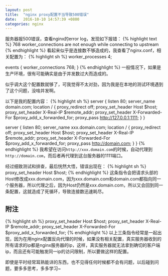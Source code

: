 ```yaml
---
layout: post
title:  "nginx proxy配置不当导致500错误"
date:   2016-10-10 14:57:39 +0800
categories: nginx
---
```


服务器报500错误，查看nginx的error log，发现如下报错：
{% highlight text %}
768 worker_connections are not enough while connecting to upstream
{% endhighlight %}
看起来似乎是连接数不够造成的，我查看了nginx.conf，相关配置为：
{% highlight sh %}
worker_processes 4;

events {
  worker_connections 768;
}
{% endhighlight %}
一般情况下，如果是生产环境，很有可能确实是由于并发数过大而造成的。

似乎调大这个配置数就够了，可我觉得不太对劲，因为我是在本地的测试环境遇到了这个问题，没啥并发啊。

以下是我的配置内容：
{% highlight sh %}
server
{
  listen 80;
  server_name domain.com;
  location / {
    proxy_redirect off;
    proxy_set_header Host $host;
    proxy_set_header X-Real-IP $remote_addr;
    proxy_set_header X-Forwarded-For $proxy_add_x_forwarded_for;
    proxy_pass http://127.0.0.1:1111;
  }
}

server
{
  listen 80;
  server_name xxx.domain.com;
  location / {
    proxy_redirect off;
    proxy_set_header Host $host;
    proxy_set_header X-Real-IP $remote_addr;
    proxy_set_header X-Forwarded-For $proxy_add_x_forwarded_for;
    proxy_pass http://domain.com;
  }
}
{% endhighlight %}
我希望在访问`http://xxx.domain.com`的时候，自动代理到`http://domain.com`，而后者再代理到这台服务器的1111端口。

经过细致测试和排查，最后恍然大悟，错误出现在：
{% highlight sh %}
proxy_set_header Host $host;
{% endhighlight %}
这条指令会把请求头部的Host修改成xxx.domain.com，因为xxx.domain.com和domain.com都指向同一个服务器，所以代理之后，因为Host仍然是xxx.domain.com，所以又会回到同一条配置，这就造成了死循环，导致连接数迅速耗尽。

## 附注
{% highlight sh %}
proxy_set_header Host $host;
proxy_set_header X-Real-IP $remote_addr;
proxy_set_header X-Forwarded-For $proxy_add_x_forwarded_for;
{% endhighlight %}
以上三条指令经常是一起出现，因为在用nginx配置反向代理的时候，如果没有相关配置，真实服务器收到的所有请求的ip都是nginx服务器的ip，这样，真实服务器就无法拿到确切的客户端ip，而且还有可能触发同一ip的访问限制，所以要做这样的配置。

即使是平时经常耳熟能详的东西，也不见得任何时候都不会有问题，以后碰到问题，要多多思考，多多学习~
